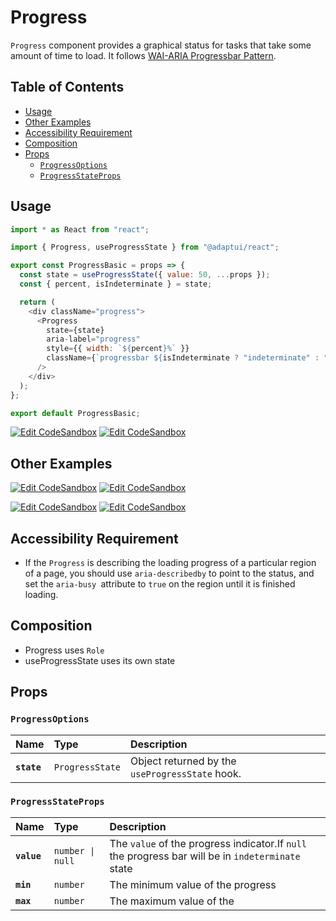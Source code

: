 # Progress

`Progress` component provides a graphical status for tasks that take some amount
of time to load. It follows
[WAI-ARIA Progressbar Pattern](https://www.w3.org/TR/wai-aria-1.2/#progressbar).

## Table of Contents

- [Usage](#usage)
- [Other Examples](#other-examples)
- [Accessibility Requirement](#accessibility-requirement)
- [Composition](#composition)
- [Props](#props)
  - [`ProgressOptions`](#progressoptions)
  - [`ProgressStateProps`](#progressstateprops)

## Usage

```js
import * as React from "react";

import { Progress, useProgressState } from "@adaptui/react";

export const ProgressBasic = props => {
  const state = useProgressState({ value: 50, ...props });
  const { percent, isIndeterminate } = state;

  return (
    <div className="progress">
      <Progress
        state={state}
        aria-label="progress"
        style={{ width: `${percent}%` }}
        className={`progressbar ${isIndeterminate ? "indeterminate" : ""}`}
      />
    </div>
  );
};

export default ProgressBasic;
```

[![Edit CodeSandbox](https://img.shields.io/badge/Progress%20Basic-Open%20On%20CodeSandbox-%230971f1?style=for-the-badge&logo=codesandbox&labelColor=151515)](https://codesandbox.io/s/8gl7td)
[![Edit CodeSandbox](https://img.shields.io/badge/Progress%20Basic%20TS-Open%20On%20CodeSandbox-%230971f1?style=for-the-badge&logo=codesandbox&labelColor=151515)](https://codesandbox.io/s/7lf4is)

## Other Examples

[![Edit CodeSandbox](https://img.shields.io/badge/Progress%20Linear-Open%20On%20CodeSandbox-%230971f1?style=for-the-badge&logo=codesandbox&labelColor=151515)](https://codesandbox.io/s/bf2db0)
[![Edit CodeSandbox](https://img.shields.io/badge/Progress%20Linear%20TS-Open%20On%20CodeSandbox-%230971f1?style=for-the-badge&logo=codesandbox&labelColor=151515)](https://codesandbox.io/s/7bjws5)

[![Edit CodeSandbox](https://img.shields.io/badge/Progress%20Circular-Open%20On%20CodeSandbox-%230971f1?style=for-the-badge&logo=codesandbox&labelColor=151515)](https://codesandbox.io/s/3i6nvw)
[![Edit CodeSandbox](https://img.shields.io/badge/Progress%20Circular%20TS-Open%20On%20CodeSandbox-%230971f1?style=for-the-badge&logo=codesandbox&labelColor=151515)](https://codesandbox.io/s/itn0j4)

## Accessibility Requirement

- If the `Progress` is describing the loading progress of a particular region of
  a page, you should use `aria-describedby` to point to the status, and set the
  `aria-busy `attribute to `true` on the region until it is finished loading.

## Composition

- Progress uses `Role`
- useProgressState uses its own state

## Props

### `ProgressOptions`

| Name        | Type                       | Description                                     |
| :---------- | :------------------------- | :---------------------------------------------- |
| **`state`** | <code>ProgressState</code> | Object returned by the `useProgressState` hook. |

### `ProgressStateProps`

| Name        | Type                        | Description                                                                                       |
| :---------- | :-------------------------- | :------------------------------------------------------------------------------------------------ |
| **`value`** | <code>number \| null</code> | The `value` of the progress indicator.If `null` the progress bar will be in `indeterminate` state |
| **`min`**   | <code>number</code>         | The minimum value of the progress                                                                 |
| **`max`**   | <code>number</code>         | The maximum value of the                                                                          |

